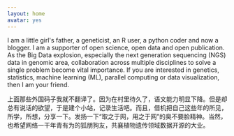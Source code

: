 ```yaml
---
layout: home
avatar: yes
---
```



I am a little girl's father, a geneticist, an R user, a python coder and now a blogger. 
I am a supporter of open science, open data and open publication. As the Big Data explosion, especially the next generation sequencing (NGS) data in genomic area, collaboration across multiple disciplines to solve a single problem become vital importance. If you are interested in genetics, statistics, machine learning (ML), parallel computing or data visualization, then I am your friend.    


上面那些外国码子我就不翻译了。因为在村里待久了，语文能力明显下降。但是却总有说话的欲望，于是建个小站，记录生活吧。而且，借机把自己这些年的所见，所学，所想，分享一下。发扬一下“取之于网，用之于网”的臭不要脸精神。当然，也希望网络一干年青有为的狐朋狗友，共襄植物遗传领域数据开源的大业。